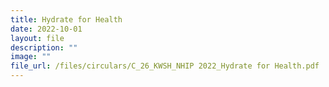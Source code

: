 ```yaml
---
title: Hydrate for Health
date: 2022-10-01
layout: file
description: ""
image: ""
file_url: /files/circulars/C_26_KWSH_NHIP 2022_Hydrate for Health.pdf
---
```

